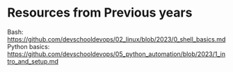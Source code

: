 # Resources from Previous years
Bash: https://github.com/devschooldevops/02_linux/blob/2023/0_shell_basics.md
Python basics: https://github.com/devschooldevops/05_python_automation/blob/2023/1_intro_and_setup.md
